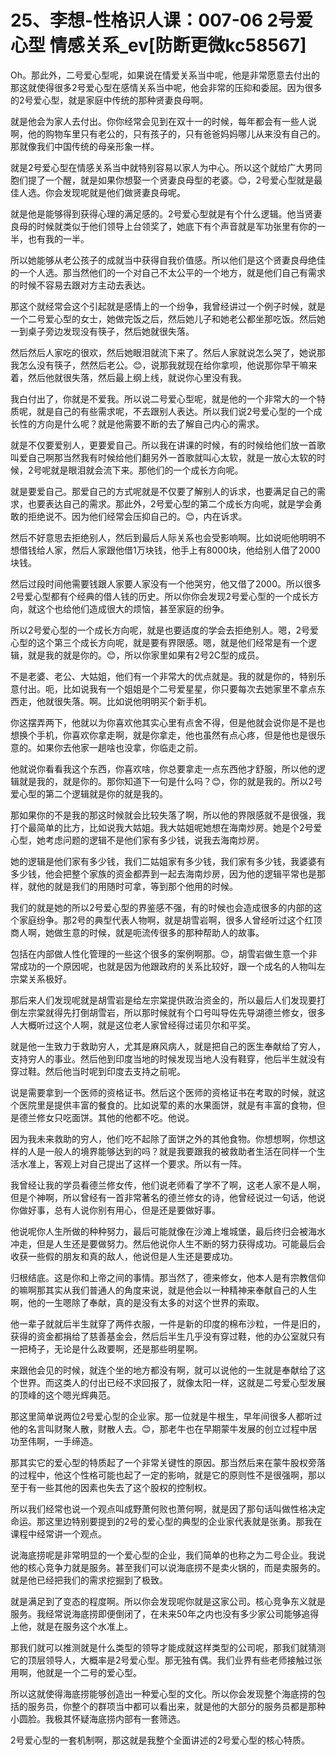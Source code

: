 # 25、李想-性格识人课：007-06 2号爱心型  情感关系_ev[防断更微kc58567]

Oh。那此外，二号爱心型呢，如果说在情爱关系当中呢，他是非常愿意去付出的那这就使得很多2号爱心型在感情关系当中呢，他会非常的压抑和委屈。因为很多的2号爱心型，就是家庭中传统的那种贤妻良母啊。

就是他会为家人去付出。你你经常会见到在双十一的时候，每年都会有一些人说啊，他的购物车里只有老公的，只有孩子的，只有爸爸妈妈哪儿从来没有自己的。那就像我们中国传统的母亲形象一样。

就是2号爱心型在情感关系当中就特别容易以家人为中心。所以这个就给广大男同胞们提了一个醒，就是如果你想娶一个贤妻良母型的老婆。😊，2号爱心型就是最佳人选。你会发现呢就是他们做贤妻良母呢。

就是他是能够得到获得心理的满足感的。2号爱心型就是有个什么逻辑。他当贤妻良母的时候就类似于他们领导上台领奖了，她底下有个声音就是军功张里有你的一半，也有我的一半。

所以她能够从老公孩子的成就当中获得自我价值感。所以他们是这个贤妻良母绝佳的一个人选。那当然他们的一个对自己不太公平的一个地方，就是他们自己有需求的时候不容易去跟对方主动去表达。

那这个就经常会这个引起就是感情上的一个纷争，我曾经讲过一个例子时候，就是一个二号爱心型的女士，她做完饭之后，然后她儿子和她老公都坐那吃饭。然后她一到桌子旁边发现没有筷子，然后她就很失落。

然后然后人家吃的很欢，然后她眼泪就流下来了。然后人家就说怎么哭了，她说那我怎么没有筷子，然然后老公。😊，说那我就现在给你拿呗，他说那你早干嘛来着，然后他就很失落，然后最上纲上线，就说你心里没有我。

我白付出了，你就是不爱我。所以说二号爱心型呢，就是他的一个非常大的一个特质呢，就是自己的有些需求呢，不去跟别人表达。所以我们说2号爱心型的一个成长性的方向是什么呢？就是他需要不断的去了解自己内心的需求。

就是不仅要爱别人，更要爱自己。所以我在讲课的时候，有的时候给他们放一首歌叫爱自己啊那当然我有时候给他们翻另外一首歌就叫心太软，就是一放心太软的时候，2号呢就是眼泪就会流下来。那他们的一个成长方向呢。

就是要爱自己。那爱自己的方式呢就是不仅要了解别人的诉求，也要满足自己的需求，也要表达自己的需求。那此外，2号爱心型的第二个成长方向呢，就是学会勇敢的拒绝说不。因为他们经常会压抑自己的。😊，内在诉求。

然后不好意思去拒绝别人，然后到最后人际关系也会受影响啊。比如说呃他明明不想借钱给人家，然后人家跟他借1万块钱，他手上有8000块，他给别人借了2000块钱。

然后过段时间他需要钱跟人家要人家没有一个他哭穷，他又借了2000。所以很多2号爱心型都有个经典的借人钱的历史。所以你你会发现2号爱心型的一个成长方向，就这个也给他们造成很大的烦恼，甚至家庭的纷争。

所以2号爱心型的一个成长方向呢，就是也要适度的学会去拒绝别人。嗯，2号爱心型的这个第三个成长方向呢，就是要有界限感。嗯，就是他们经常是有一个逻辑，就是我的就是你的。😊，所以你家里如果有2号2C型的成员。

不是老婆、老公、大姑姐，他们有一个非常大的优点就是。我的就是你的，特别乐意付出。呃，比如说我有一个姐姐是个二号爱星星，你只要每次去她家里不拿点东西走，他就很失落。啊。比如说他明明买个新手机。

你这摆弄两下，他就以为你喜欢他其实心里有点舍不得，但是他就会说你是不是也想换个手机，你喜欢你拿走啊，就是你拿走，他也虽然有点心疼，但是他也是很乐意的。如果你去他家一趟啥也没拿，你临走之前。

他就说你看看我这个东西，你喜欢啥，你总要拿走一点东西他才舒服，所以他的逻辑就是我的，就是你的。那你知道下一句是什么吗？😊，你的就是我的。所以2号爱心型的第二个逻辑就是你的就是我的。

那如果你的不是我的那这时候就会比较失落了啊，所以他的界限感就不是很强，我打个最简单的比方，比如说我大姑姐。我大姑姐呢她想在海南炒房。她是个2号爱心型，她考虑问题的逻辑不是他们家有多少钱，说我去海南炒房。

她的逻辑是他们家有多少钱，我们二姑姐家有多少钱，我们家有多少钱，我婆婆有多少钱，他会把整个家族的资金都弄到一起去海南炒房，因为他的逻辑平常也是那样，就他的就是我们的用随时可拿，等到那个他用的时候。

我们的就是她的所以2号爱心型的界鉴感不强，有的时候也会造成很多的内部的这个家庭纷争。那2号的典型代表人物啊，就是胡雪岩啊，很多人曾经听过这个红顶商人啊，她做生意的时候，就是呃流传很多的那种帮助人的故事。

包括在内部做人性化管理的一些这个很多的案例啊那。😊，胡雪岩做生意一个非常成功的一个原因呢，也就是因为他跟政府的关系比较好，跟一个成名的人物叫左宗棠关系极好。

那后来人们发现呢就是胡雪岩是给左宗棠提供政治资金的，所以最后人们发现要打倒左宗棠就得先打倒胡雪岩，所以那时候就有个口号叫导佐先导湖德兰修女，很多人大概听过这个人啊，就是这位老人家曾经得过诺贝尔和平奖。

就是他一生致力于救助穷人，尤其是麻风病人，就是把自己的医生奉献给了穷人，支持穷人的事业。然后他到印度当地的时候发现当地人没有鞋穿，他后半生就没有穿过鞋。然后他当时呢到印度去支持之前呢。

说是需要拿到一个医师的资格证书。然后这个医师的资格证书在考取的时候，就这个医院里是提供丰富的餐食的。比如说荤的素的水果面饼，就是有丰富的食物，但是德兰修女只吃面饼。其他的他都不吃。他说。

因为我未来救助的穷人，他们吃不起除了面饼之外的其他食物。你想想啊，你想这样的人是一般人的境界能够达到的吗？就是我要跟我的被救助者生活在同样一个生活水准上，客观上对自己提出了这样一个要求。所以有一阵。

我曾经让我的学员看德兰修女传，他们说老师看了学不了啊，这老人家不是人啊，但是个神啊，所以曾经有一首非常著名的德兰修女的诗，他曾经说过一句话，他说你做好事，总有人说你别有用心，但是还是要做好事。

他说呢你人生所做的种种努力，最后可能就像在沙滩上堆城堡，最后终归会被海水冲走，但是人生还是要做努力。然后他说你人生不断的努力获得成功。可能最后会收获一些假的朋友和真的敌人，他说但是人生还是要成功。

归根结底。这是你和上帝之间的事情。那当然了，德来修女，他本人是有宗教信仰的嘛啊那其实从我们普通人的角度来说，就是他会以一种精神来奉献自己的人生啊，他的一生嗯除了奉献，真的是没有太多的对这个世界的索取。

他一辈子就就后半生就穿了两件衣服，一件是新的印度的棉布沙粒，一件是旧的，获得的资金都捐给了慈善基金会，然后后半生几乎没有穿过鞋，他的办公室就只有一把椅子，无论是什么政要啊，还是那些明星啊。

来跟他会见的时候，就连个坐的地方都没有啊，就可以说他的一生就是奉献给了这个世界。而这类人的付出已经不求回报了，就像太阳一样，这就是二号爱心型发展的顶峰的这个嗯光辉典范。

那这里简单说两位2号爱心型的企业家。那一位就是牛根生，早年间很多人都听过他的名言叫财聚人散，财散人去。😊，那老牛也在早期蒙牛发展的创立过程中居功至伟啊，一手缔造。

那其实它的爱心型的特质起了一个非常关键性的原因。那当然后来在蒙牛股权旁落的过程中，他这个性格可能也起了一定的影响，就是它的原则性不是很强啊，那以至于有一些其他的因素也失去了这个股权的控制权。

所以我们经常也说一个观点叫成野萧何败也萧何啊，就是因了那句话叫做性格决定命运。那这里边特别要提到的2号的爱心型的典型的企业家代表就是张勇。那我在课程中经常讲一个观点。

说海底捞呢是非常明显的一个爱心型的企业，我们简单的也称之为二号企业。我说他的核心竞争力就是服务。甚至我们可以说海底捞不是卖火锅的，而是卖服务的。就是他已经把我们的需求挖掘到了极致。

就是满足到了变态的程度啊。所以你会发现呢你就是这家公司。核心竞争东义就是服务。我经常说海底捞即便倒闭了，在未来50年之内也没有多少家公司能够追得上他，就是在服务这个水准上。

那我们就可以推测就是什么类型的领导才能成就这样类型的公司呢，那我们就猜测它的顶层领导人，大概率是2号爱心型。那无独有偶。我们业界有些老师接触过张用啊，他就是一个二号的爱心型。

所以这就使得海底捞能够创造出一种爱心型的文化。所以你会发现整个海底捞的包括的服务员，你整个的群项当中都可以看出来，就是他的大部分的服务员都是那种小圆脸。我极其怀疑海底捞内部有一套筛选。

2号爱心型的一套机制啊，那这就是我整个全面讲述的2号爱心型的核心特质。